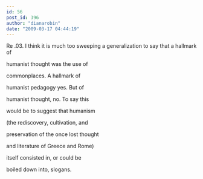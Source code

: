 ```yaml
---
id: 56
post_id: 396
author: "dianarobin"
date: "2009-03-17 04:44:19"
---
```

Re .03. I think it is much too sweeping a generalization to say that a hallmark of






humanist thought was the use of 

commonplaces. A hallmark of 

humanist pedagogy yes. But of 

humanist thought, no. To say this

would be to suggest that humanism

(the rediscovery, cultivation, and 

preservation of the once lost thought

and literature of Greece and Rome) 

itself consisted in, or could be

boiled down into, slogans.
